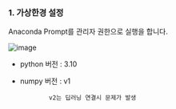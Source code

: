 
### 1. 가상한경 설정

Anaconda Prompt를 관리자 권한으로 실행을 합니다.

![image](https://github.com/user-attachments/assets/2bcf4448-433e-4ab3-be29-bef1c1541ffd)

- python 버전 : 3.10
- numpy 버전 : v1
  
              v2는 딥러닝 연결시 문제가 발생
